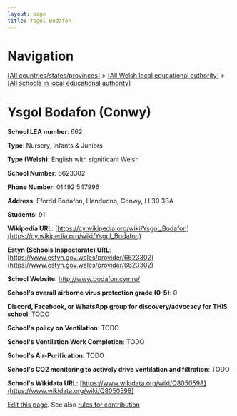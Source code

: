 ```yaml
---
layout: page
title: Ysgol Bodafon
---
```

# Navigation

[[All countries/states/provinces]](../../..) > [[All Welsh local educational authority]](../..) > [[All schools in local educational authority]](..)

# Ysgol Bodafon (Conwy)

**School LEA number**: 662

**Type**: Nursery, Infants & Juniors

**Type (Welsh)**: English with significant Welsh

**School Number**: 6623302

**Phone Number**: 01492 547996

**Address**: Ffordd Bodafon, Llandudno, Conwy, LL30 3BA

**Students**: 91

**Wikipedia URL**: [https://cy.wikipedia.org/wiki/Ysgol_Bodafon](https://cy.wikipedia.org/wiki/Ysgol_Bodafon)

**Estyn (Schools Inspectorate) URL**: [https://www.estyn.gov.wales/provider/6623302](https://www.estyn.gov.wales/provider/6623302)

**School Website**: http://www.bodafon.cymru/

**School's overall airborne virus protection grade (0-5)**: 0

**Discord, Facebook, or WhatsApp group for discovery/advocacy for THIS school**: TODO

**School's policy on Ventilation**: TODO

**School's Ventilation Work Completion**: TODO

**School's Air-Purification**: TODO

**School's CO2 monitoring to actively drive ventilation and filtration**: TODO

**School's Wikidata URL**: [https://www.wikidata.org/wiki/Q8050598](https://www.wikidata.org/wiki/Q8050598)




[Edit this page](https://github.com/ventilate-schools/Wales/edit/prif/./Conwy/Ysgol_Bodafon.md). See also [rules for contribution](../../../contribution-rules/)